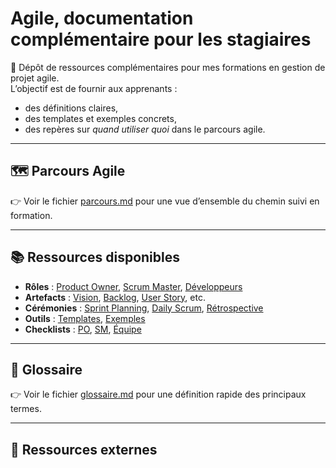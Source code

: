 # Agile, documentation complémentaire pour les stagiaires

📌 Dépôt de ressources complémentaires pour mes formations en gestion de projet agile.  
L’objectif est de fournir aux apprenants :  
- des définitions claires,  
- des templates et exemples concrets,  
- des repères sur *quand utiliser quoi* dans le parcours agile.  

---

## 🗺️ Parcours Agile  

👉 Voir le fichier [parcours.md](parcours.md) pour une vue d’ensemble du chemin suivi en formation.  

---

## 📚 Ressources disponibles  

- **Rôles** : [Product Owner](roles/product-owner.md), [Scrum Master](roles/scrum-master.md), [Développeurs](roles/developpeurs.md)  
- **Artefacts** : [Vision](artefacts/vision.md), [Backlog](artefacts/backlog.md), [User Story](artefacts/user-story.md), etc.  
- **Cérémonies** : [Sprint Planning](ceremonies/sprint-planning.md), [Daily Scrum](ceremonies/daily-scrum.md), [Rétrospective](ceremonies/retrospective.md)  
- **Outils** : [Templates](outils/templates), [Exemples](outils/exemples)  
- **Checklists** : [PO](checklists/po-checklist.md), [SM](checklists/sm-checklist.md), [Équipe](checklists/equipe-checklist.md)  

---

## 📖 Glossaire  

👉 Voir le fichier [glossaire.md](glossaire.md) pour une définition rapide des principaux termes.  

---

## 🔗 Ressources externes  

